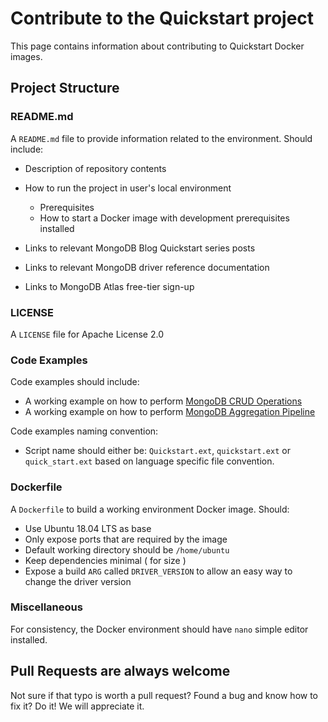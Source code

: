 # Contribute to the Quickstart project 

This page contains information about contributing to Quickstart Docker images.

## Project Structure

### README.md

A `README.md` file to provide information related to the environment. Should include: 

  * Description of repository contents 
  * How to run the project in user's local environment
      
      * Prerequisites       
      * How to start a Docker image with development prerequisites installed
      
  * Links to relevant MongoDB Blog Quickstart series posts
  * Links to relevant MongoDB driver reference documentation 
  * Links to MongoDB Atlas free-tier sign-up 

### LICENSE 

A `LICENSE` file for Apache License 2.0 

### Code Examples

Code examples should include: 

  * A working example on how to perform [MongoDB CRUD Operations](https://docs.mongodb.com/manual/crud/)
  * A working example on how to perform [MongoDB Aggregation Pipeline](https://docs.mongodb.com/manual/core/aggregation-pipeline/)

Code examples naming convention: 

  * Script name should either be: `Quickstart.ext`, `quickstart.ext` or `quick_start.ext` based on language specific file convention. 

### Dockerfile 

A `Dockerfile` to build a working environment Docker image. Should: 

  * Use Ubuntu 18.04 LTS as base
  * Only expose ports that are required by the image
  * Default working directory should be `/home/ubuntu`
  * Keep dependencies minimal ( for size ) 
  * Expose a build `ARG` called `DRIVER_VERSION` to allow an easy way to change the driver version

### Miscellaneous 

For consistency, the Docker environment should have `nano` simple editor installed. 

## Pull Requests are always welcome

Not sure if that typo is worth a pull request? Found a bug and know how to fix it? Do it! We will appreciate it. 
